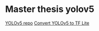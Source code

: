 # Master thesis yolov5

[YOLOv5 repo](https://github.com/ultralytics/yolov5)
[Convert YOLOv5 to TF Lite](https://www.codeproject.com/Articles/5293077/Converting-YOLOv5-PyTorch-Model-Weights-to-TensorF)